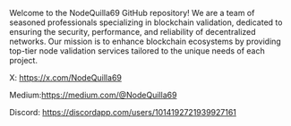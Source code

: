 Welcome to the NodeQuilla69 GitHub repository! We are a team of seasoned professionals specializing in blockchain validation, dedicated to ensuring the security, performance, and reliability of decentralized networks. Our mission is to enhance blockchain ecosystems by providing top-tier node validation services tailored to the unique needs of each project.

X: https://x.com/NodeQuilla69

Medium:https://medium.com/@NodeQuilla69

Discord: https://discordapp.com/users/1014192721939927161
